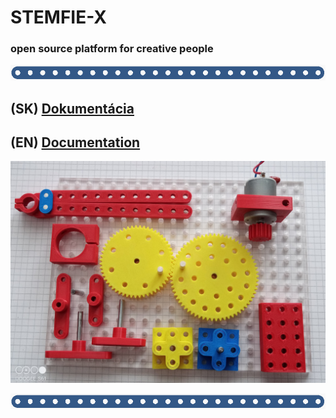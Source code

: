 # STEMFIE-X
### open source platform for creative people

 ![banner](./doc-sk/img/banner_02.png)

## (SK) [Dokumentácia](./doc-sk/0001_obsah.ipynb)
## (EN) [Documentation](./doc-en/0001_obsah.ipynb)

 ![diely](./doc-sk/img/img_0331.jpeg)


 ![banner](./doc-sk/img/banner_02.png)
